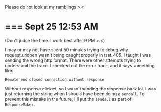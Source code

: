 Please do not look at my ramblings >.<

===
Sept 25 12:53 AM
===

(Don't judge the time. I work best after 9 PM >.<)

I may or may not have spent 50 minutes trying to debug why request.urlopen wasn't
being caught properly in test_405. I taught I was sending the wrong http format.
There were other attempts trying to understand the trace.
I checked out the error trace, and it says something like:

```
Remote end closed connection without response
```

Without response clicked, so I wasn't sending the response back lol.
I was just returning the string when I should have been doing a `sendall`.
To prevent this mistake in the future, I'll put the `sendall` as part of
`ResponseMaker`.